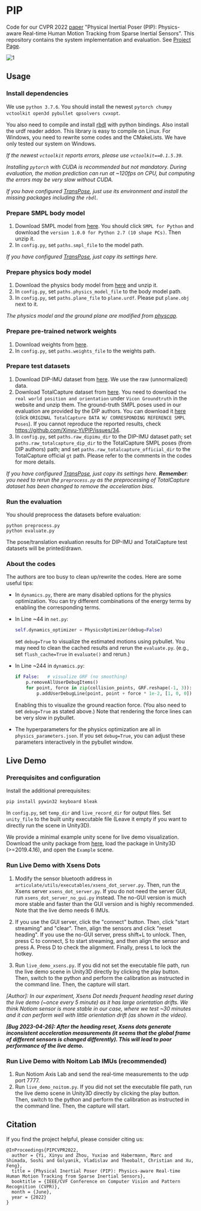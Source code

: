 # PIP

Code for our CVPR 2022 [paper](https://arxiv.org/abs/2203.08528) "Physical Inertial Poser (PIP): Physics-aware Real-time Human Motion Tracking from Sparse Inertial Sensors". This repository contains the system implementation and evaluation.  See [Project Page](https://xinyu-yi.github.io/PIP/).

![1](data/figures/1.jpg)

## Usage

### Install dependencies

We use `python 3.7.6`. You should install the newest `pytorch chumpy vctoolkit open3d pybullet qpsolvers cvxopt`.

You also need to compile and install [rbdl](https://github.com/rbdl/rbdl) with python bindings. Also install the urdf reader addon. This library is easy to compile on Linux. For Windows, you need to rewrite some codes and the CMakeLists. We have only tested our system on Windows.

*If the newest `vctoolkit` reports errors, please use `vctoolkit==0.1.5.39`.*

*Installing `pytorch` with CUDA is recommended but not mandatory. During evaluation, the motion prediction can run at ~120fps on CPU, but computing the errors may be very slow without CUDA.*

*If you have configured [TransPose](https://github.com/Xinyu-Yi/TransPose/), just use its environment and install the missing packages including the `rbdl`.*

### Prepare SMPL body model

1. Download SMPL model from [here](https://smpl.is.tue.mpg.de/). You should click `SMPL for Python` and download the `version 1.0.0 for Python 2.7 (10 shape PCs)`. Then unzip it.
2. In `config.py`, set `paths.smpl_file` to the model path.

*If you have configured [TransPose](https://github.com/Xinyu-Yi/TransPose/), just copy its settings here.*

### Prepare physics body model

1. Download the physics body model from [here](https://xinyu-yi.github.io/PIP/files/urdfmodels.zip) and unzip it.
2. In `config.py`, set `paths.physics_model_file` to the body model path.
3. In `config.py`, set `paths.plane_file`  to `plane.urdf`. Please put `plane.obj` next to it.

*The physics model and the ground plane are modified from [physcap](https://github.com/soshishimada/PhysCap_demo_release).*

### Prepare pre-trained network weights

1. Download weights from [here](https://xinyu-yi.github.io/PIP/files/weights.pt).
2. In `config.py`, set `paths.weights_file` to the weights path.

### Prepare test datasets

1. Download DIP-IMU dataset from [here](https://dip.is.tue.mpg.de/). We use the raw (unnormalized) data.
2. Download TotalCapture dataset from [here](https://cvssp.org/data/totalcapture/). You need to download `the real world position and orientation` under `Vicon Groundtruth` in the website and unzip them. The ground-truth SMPL poses used in our evaluation are provided by the DIP authors. You can download it [here](https://dip.is.tue.mpg.de/) (click `ORIGINAL TotalCapture DATA W/ CORRESPONDING REFERENCE SMPL Poses`). If you cannot reproduce the reported results, check https://github.com/Xinyu-Yi/PIP/issues/34.
3. In `config.py`, set `paths.raw_dipimu_dir` to the DIP-IMU dataset path; set `paths.raw_totalcapture_dip_dir` to the TotalCapture SMPL poses (from DIP authors) path; and set `paths.raw_totalcapture_official_dir` to the TotalCapture official `gt` path. Please refer to the comments in the codes for more details.

*If you have configured [TransPose](https://github.com/Xinyu-Yi/TransPose/), just copy its settings here. **Remember**: you need to rerun the `preprocess.py` as the preprocessing of TotalCapture dataset has been changed to remove the acceleration bias.*

### Run the evaluation

You should preprocess the datasets before evaluation:

```
python preprocess.py
python evaluate.py
```

The pose/translation evaluation results for DIP-IMU and TotalCapture test datasets will be printed/drawn.

### About the codes

The authors are too busy to clean up/rewrite the codes. Here are some useful tips:

- In `dynamics.py`, there are many disabled options for the physics optimization. You can try different combinations of the energy terms by enabling the corresponding terms. 

- In Line ~44 in `net.py`:

  ```python
  self.dynamics_optimizer = PhysicsOptimizer(debug=False)
  ```

  set `debug=True` to visualize the estimated motions using pybullet. You may need to clean the cached results and rerun the `evaluate.py`. (e.g., set `flush_cache=True` in `evaluate()` and rerun.)

- In Line ~244 in `dynamics.py`:

  ```python
  if False:   # visualize GRF (no smoothing)
      p.removeAllUserDebugItems()
      for point, force in zip(collision_points, GRF.reshape(-1, 3)):
          p.addUserDebugLine(point, point + force * 1e-2, [1, 0, 0])
  ```

  Enabling this to visualize the ground reaction force. (You also need to set `debug=True` as stated above.) Note that rendering the force lines can be very slow in pybullet. 

- The hyperparameters for the physics optimization are all in `physics_parameters.json`.  If you set `debug=True`, you can adjust these parameters interactively in the pybullet window.

## Live Demo

### Prerequisites and configuration

Install the additional prerequisites:

```
pip install pywin32 keyboard bleak
```

In `config.py`, set `temp_dir` and `live_record_dir` for output files. Set `unity_file` to the built unity executable file (Leave it empty if you want to directly run the scene in Unity3D).

We provide a minimal example unity scene for live demo visualization. Download the unity package from [here](https://xinyu-yi.github.io/TransPose/files/visualizer.unitypackage), load the package in Unity3D (>=2019.4.16), and open the `Example` scene.

### Run Live Demo with Xsens Dots

1. Modify the sensor bluetooth address in `articulate/utils/executables/xsens_dot_server.py`. Then, run the Xsens server `xsens_dot_server.py`. If you do not need the server GUI, run `xsens_dot_server_no_gui.py` instead. The no-GUI version is much more stable and faster than the GUI version and is highly recommended. Note that the live demo needs 6 IMUs.
2. If you use the GUI server, click the "connect" button. Then, click "start streaming" and "clear". Then, align the sensors and click "reset heading". If you use the no-GUI server, press shift+L to unlock. Then, press C to connect, S to start streaming, and then align the sensor and press A. Press D to check the alignment. Finally, press L to lock the hotkey.

3. Run `live_demo_xsens.py`. If you did not set the executable file path, run the live demo scene in Unity3D directly by clicking the play button. Then, switch to the python and perform the calibration as instructed in the command line. Then, the capture will start.

*[Author]: In our experiment, Xsens Dot needs frequent heading reset during the live demo (~once every 5 minute) as it has large orientation drifts. We think Notiom sensor is more stable in our case, where we test ~30 minutes and it can perform well with little orientation drift (as shown in the video).*

***[Bug 2023-04-26]: After the heading reset, Xsens dots generate inconsistent acceleration measurements (it seems that the global frame of different sensors is changed differently). This will lead to poor performance of the live demo.***

### Run Live Demo with Noitom Lab IMUs (recommended)

1. Run Notiom Axis Lab and send the real-time measurements to the udp port 7777.
2. Run `live_demo_noitom.py`. If you did not set the executable file path, run the live demo scene in Unity3D directly by clicking the play button. Then, switch to the python and perform the calibration as instructed in the command line. Then, the capture will start.

## Citation

If you find the project helpful, please consider citing us:

```
@InProceedings{PIPCVPR2022,
  author = {Yi, Xinyu and Zhou, Yuxiao and Habermann, Marc and Shimada, Soshi and Golyanik, Vladislav and Theobalt, Christian and Xu, Feng},
  title = {Physical Inertial Poser (PIP): Physics-aware Real-time Human Motion Tracking from Sparse Inertial Sensors},
  booktitle = {IEEE/CVF Conference on Computer Vision and Pattern Recognition (CVPR)},
  month = {June},
  year = {2022}
}
```

